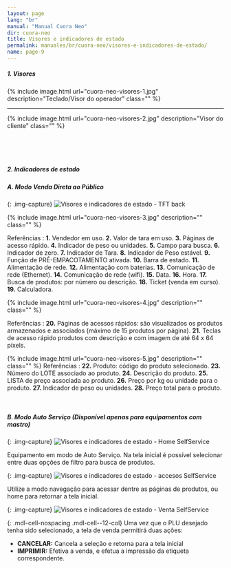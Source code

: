 ```yaml
---
layout: page
lang: "br"
manual: "Manual Cuora Neo"
dir: cuora-neo
title: Visores e indicadores de estado
permalink: manuales/br/cuora-neo/visores-e-indicadores-de-estado/
name: page-9
---
```

##### 1. Visores

{% include image.html url="cuora-neo-visores-1.jpg" description="Teclado/Visor do operador" class="" %}

------

{% include image.html url="cuora-neo-visores-2.jpg" description="Visor do cliente" class="" %}

<br>
<br>
<br>

##### 2. Indicadores de estado

##### A. Modo Venda Direta ao Público

{: .img-capture}
![Visores e indicadores de estado - TFT back](../../../../images/br/cuora-neo/cuora-neo-selfservice-publi-back.png "Visores e indicadores de estado -TFT back SelfService")


{% include image.html url="cuora-neo-visores-3.jpg" description="" class="" %}

Referências
: **1.** Vendedor em uso. **2.** Valor de tara em uso. **3.** Páginas de acesso rápido. **4.** Indicador de peso ou unidades. **5.** Campo para busca. **6.** Indicador de zero. **7.** Indicador  de Tara. **8.** Indicador de Peso estável. **9.** Função de PRÉ-EMPACOTAMENTO ativada. **10.** Barra de estado. **11.** Alimentação de rede. **12.** Alimentação com baterias. **13.** Comunicação de rede (Ethernet). **14.** Comunicação de rede (wifi). **15.** Data. **16.** Hora. **17.** Busca de produtos: por número ou descrição. **18.** Ticket (venda em curso). **19.** Calculadora.

{% include image.html url="cuora-neo-visores-4.jpg" description="" class="" %}

Referências
: **20.** Páginas de acessos rápidos: são visualizados os produtos armazenados e associados (máximo de 15 produtos por página). **21.** Teclas de acesso rápido produtos com descrição e com imagem de até 64 x 64 píxels.

{% include image.html url="cuora-neo-visores-5.jpg" description="" class="" %}
Referências
: **22.** Produto: código do produto selecionado. **23.** Número do LOTE associado ao produto. **24.** Descrição do produto. **25.** LISTA de preço associada ao produto. **26.** Preço por kg ou unidade para o produto. **27.** Indicador de peso ou unidades. **28.** Preço total para o produto.

<br>

##### B. Modo Auto Serviço (Disponível apenas para equipamentos com mastro)

{: .img-capture}
![Visores e indicadores de estado - Home SelfService](../../../../images/br/cuora-neo/cuora-neo-selfservice-principal.png "Visores e indicadores de estado - home SelfService")

Equipamento em modo de Auto Serviço. Na tela inicial é possível selecionar entre duas opções de filtro para busca de produtos.

{: .img-capture}
![Visores e indicadores de estado - accesos SelfService](../../../../images/br/cuora-neo/cuora-neo-selfservice-accesos.png "Visores e indicadores de estado - Accesos páginas SelfService")

Utilize a modo navegação para acessar dentre as páginas de produtos, ou home para retornar a tela inicial.

{: .img-capture}
![Visores e indicadores de estado - Venta SelfService](../../../../images/br/cuora-neo/cuora-neo-selfservice-plu-seleccionado.png "Visores e indicadores de estado - Venta SelfService")

{: .mdl-cell-nospacing .mdl-cell--12-col}
Uma vez que o PLU desejado tenha sido selecionado, a tela de venda permitirá duas ações:

- **CANCELAR:** Cancela a seleção e retorna para a tela inicial
- **IMPRIMIR:** Efetiva a venda, e efetua a impressão da etiqueta correspondente.
